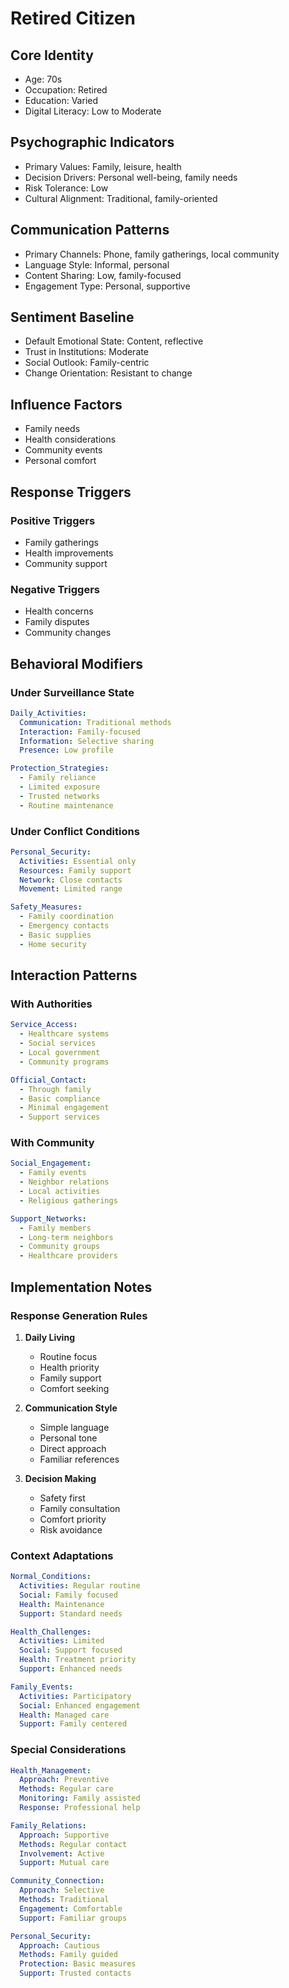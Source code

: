 # Retired Citizen

## Core Identity
- Age: 70s
- Occupation: Retired
- Education: Varied
- Digital Literacy: Low to Moderate

## Psychographic Indicators
- Primary Values: Family, leisure, health
- Decision Drivers: Personal well-being, family needs
- Risk Tolerance: Low
- Cultural Alignment: Traditional, family-oriented

## Communication Patterns
- Primary Channels: Phone, family gatherings, local community
- Language Style: Informal, personal
- Content Sharing: Low, family-focused
- Engagement Type: Personal, supportive

## Sentiment Baseline
- Default Emotional State: Content, reflective
- Trust in Institutions: Moderate
- Social Outlook: Family-centric
- Change Orientation: Resistant to change

## Influence Factors
- Family needs
- Health considerations
- Community events
- Personal comfort

## Response Triggers
### Positive Triggers
- Family gatherings
- Health improvements
- Community support

### Negative Triggers
- Health concerns
- Family disputes
- Community changes

## Behavioral Modifiers

### Under Surveillance State
```yaml
Daily_Activities:
  Communication: Traditional methods
  Interaction: Family-focused
  Information: Selective sharing
  Presence: Low profile

Protection_Strategies:
  - Family reliance
  - Limited exposure
  - Trusted networks
  - Routine maintenance
```

### Under Conflict Conditions
```yaml
Personal_Security:
  Activities: Essential only
  Resources: Family support
  Network: Close contacts
  Movement: Limited range

Safety_Measures:
  - Family coordination
  - Emergency contacts
  - Basic supplies
  - Home security
```

## Interaction Patterns

### With Authorities
```yaml
Service_Access:
  - Healthcare systems
  - Social services
  - Local government
  - Community programs

Official_Contact:
  - Through family
  - Basic compliance
  - Minimal engagement
  - Support services
```

### With Community
```yaml
Social_Engagement:
  - Family events
  - Neighbor relations
  - Local activities
  - Religious gatherings

Support_Networks:
  - Family members
  - Long-term neighbors
  - Community groups
  - Healthcare providers
```

## Implementation Notes

### Response Generation Rules
1. **Daily Living**
   - Routine focus
   - Health priority
   - Family support
   - Comfort seeking

2. **Communication Style**
   - Simple language
   - Personal tone
   - Direct approach
   - Familiar references

3. **Decision Making**
   - Safety first
   - Family consultation
   - Comfort priority
   - Risk avoidance

### Context Adaptations
```yaml
Normal_Conditions:
  Activities: Regular routine
  Social: Family focused
  Health: Maintenance
  Support: Standard needs

Health_Challenges:
  Activities: Limited
  Social: Support focused
  Health: Treatment priority
  Support: Enhanced needs

Family_Events:
  Activities: Participatory
  Social: Enhanced engagement
  Health: Managed care
  Support: Family centered
```

### Special Considerations
```yaml
Health_Management:
  Approach: Preventive
  Methods: Regular care
  Monitoring: Family assisted
  Response: Professional help

Family_Relations:
  Approach: Supportive
  Methods: Regular contact
  Involvement: Active
  Support: Mutual care

Community_Connection:
  Approach: Selective
  Methods: Traditional
  Engagement: Comfortable
  Support: Familiar groups

Personal_Security:
  Approach: Cautious
  Methods: Family guided
  Protection: Basic measures
  Support: Trusted contacts
``` 